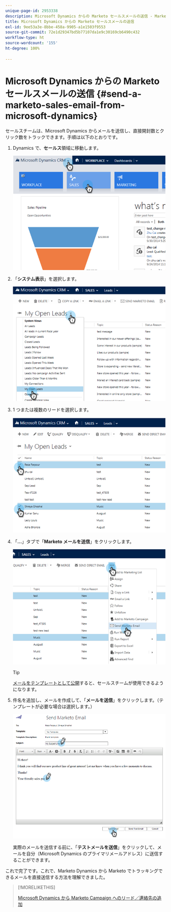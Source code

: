 ```yaml
---
unique-page-id: 2953338
description: Microsoft Dynamics からの Marketo セールスメールの送信 - Marketo ドキュメント - 製品ドキュメント
title: Microsoft Dynamics からの Marketo セールスメールの送信
exl-id: 9ee53a3e-8bbe-458a-9905-a1e1503f9553
source-git-commit: 72e1d29347bd5b77107da1e9c30169cb6490c432
workflow-type: ht
source-wordcount: '155'
ht-degree: 100%

---
```


# Microsoft Dynamics からの Marketo セールスメールの送信 {#send-a-marketo-sales-email-from-microsoft-dynamics}

セールスチームは、Microsoft Dynamics からメールを送信し、直接開封数とクリック数をトラックできます。手順は以下のとおりです。

1. Dynamics で、**セールス**&#x200B;領域に移動します。

   ![](assets/image2014-10-20-11-3a56-3a9.png)

1. 「**システム表示**」を選択します。

   ![](assets/image2014-10-20-11-3a56-3a20.png)

1. 1 つまたは複数のリードを選択します。

   ![](assets/image2014-10-20-11-3a56-3a35.png)

1. 「**...**」タブで「**Marketo メールを送信**」をクリックします。

   ![](assets/image2014-10-20-11-3a56-3a57.png)

   >[!TIP]
   >
   >[メールをテンプレートとして公開](/help/marketo/product-docs/marketo-sales-insight/msi-for-salesforce/features/actions-in-the-msi-panel/send-marketo-email/publish-an-email-to-sales-insight.md)すると、セールスチームが使用できるようになります。

1. 件名を追加し、メールを作成して、「**メールを送信**」をクリックします。（テンプレートが必要な場合は選択します。）

   ![](assets/image2014-10-20-11-3a57-3a8.png)

   実際のメールを送信する前に、「**テストメールを送信**」をクリックして、メールを自分（Microsoft Dynamics のプライマリメールアドレス）に送信することができます。

これで完了です。これで、Marketo Dynamics から Marketo でトラッキングできるメールを直接送信する方法を理解できました。

>[!MORELIKETHIS]
>
>[Microsoft Dynamics から Marketo Campaign へのリード／連絡先の追加](/help/marketo/product-docs/marketo-sales-insight/msi-for-microsoft-dynamics/setting-up-and-using/add-a-lead-contact-to-a-marketo-campaign-from-microsoft-dynamics.md)

